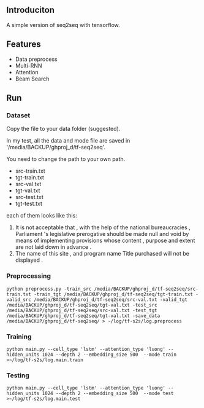 ## Introduciton
A simple version of seq2seq with tensorflow.

## Features
- Data preprocess
- Multi-RNN
- Attention
- Beam Search

## Run

### Dataset
Copy the file to your data folder (suggested).

In my test, all the data and mode file are saved in '/media/BACKUP/ghproj_d/tf-seq2seq'.

You need to change the path to your own path.
- src-train.txt
- tgt-train.txt
- src-val.txt
- tgt-val.txt
- src-test.txt
- tgt-test.txt

each of them looks like this:

1. It is not acceptable that , with the help of the national bureaucracies , Parliament &apos;s legislative prerogative should be made null and void by means of implementing provisions whose content , purpose and extent are not laid down in advance .
2. The name of this site , and program name Title purchased will not be displayed .

### Preprocessing
```
python preprocess.py -train_src /media/BACKUP/ghproj_d/tf-seq2seq/src-train.txt -train_tgt /media/BACKUP/ghproj_d/tf-seq2seq/tgt-train.txt -valid_src /media/BACKUP/ghproj_d/tf-seq2seq/src-val.txt -valid_tgt /media/BACKUP/ghproj_d/tf-seq2seq/tgt-val.txt -test_src /media/BACKUP/ghproj_d/tf-seq2seq/src-val.txt -test_tgt /media/BACKUP/ghproj_d/tf-seq2seq/tgt-val.txt -save_data /media/BACKUP/ghproj_d/tf-seq2seq/ > ~/log/tf-s2s/log.preprocess
```
### Training
```
python main.py --cell_type 'lstm' --attention_type 'luong' --hidden_units 1024 --depth 2 --embedding_size 500  --mode train >~/log/tf-s2s/log.main.train
```
### Testing
```
python main.py --cell_type 'lstm' --attention_type 'luong' --hidden_units 1024 --depth 2 --embedding_size 500  --mode test >~/log/tf-s2s/log.main.test
```

